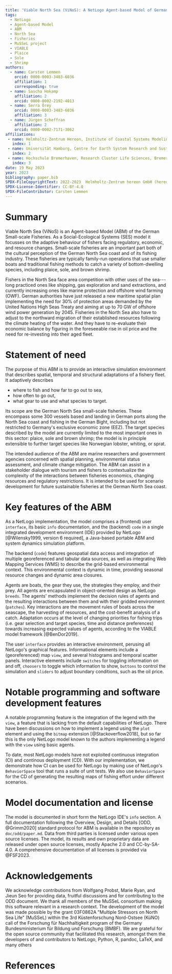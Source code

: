 ```yaml
---
title: 'Viable North Sea (ViNoS): A NetLogo Agent-based Model of German Small-scale Fisheries'
tags:
  - NetLogo
  - Agent-based Model
  - ABM
  - North Sea
  - Fisheries
  - MuSSeL project
  - VIABLE
  - Plaice
  - Sole
  - Shrimp
authors:
  - name: Carsten Lemmen
    orcid: 0000-0003-3483-6036
    affiliation: 1
    corresponding: true
  - name: Sascha Hokamp
    affiliation: 2
    orcid: 0000-0002-2192-4013
  - name: Serra Örey
    orcid: 0000-0003-3483-6036
    affiliation: 3
  - name: Jürgen Scheffran
    affiliation: 2
    orcid: 0000-0002-7171-3062
affiliations:
 - name: Helmholtz-Zentrum Hereon, Institute of Coastal Systems Modeling and Analysis, Germany, carsten.lemmen@hereon.de
   index: 1
 - name: Universität Hamburg, Centre for Earth System Research and Sustainability (CEN), Germany
   index: 2
 - name: Hochschule Bremerhaven, Research Cluster Life Sciences, Bremerhaven, Germany
   index: 3
date: 19 May 2023
year: 2023
bibliography: paper.bib
SPDX-FileCopyrightText: 2022-2023  Helmholtz-Zentrum hereon GmbH (hereon)
SPDX-License-Identifier: CC-BY-4.0
SPDX-FileContributor: Carsten Lemmen
---
```


# Summary

Viable North Sea (ViNoS) is an Agent-based Model (ABM) of the German Small-scale Fisheries.  As a Social-Ecological Systems (SES) model it focusses on the adaptive behaviour of fishers facing regulatory, economic, and resource changes. Small-scale fisheries are an important part both of the cultural perception of the German North Sea coast and of its fishing industry. These fisheries are typically family-run operations that use smaller boats and traditional fishing methods to catch a variety of bottom-dwelling species, including plaice, sole, and brown shrimp.

Fishers in the North Sea face area competition with other uses of the sea---long practiced ones like shipping, gas exploration and sand extractions, and currently increasing ones like marine protection and offshore wind farming (OWF).  German authorities have just released a new maritime spatial plan implementing the need for 30% of protection areas demanded by the United Nations High Seas Treaty and aiming at up to 70 GW of offshore wind power generation by 2045.  Fisheries in the North Sea also have to adjust to the northward migration of their established resources following the climate heating of the water.  And they have to re-evaluate their economic balance by figuring in the foreseeable rise in oil price and the need for re-investing into their aged fleet.

# Statement of need

The purpose of this ABM is to provide an interactive simulation environment that describes spatial, temporal and structural adaptations of a fishery fleet.  It adaptively describes

* where to fish  and how far to go out to sea,
* how often to go out,
* what gear to use and what species to target.

Its scope are the German North Sea small-scale fisheries.  These encompass some 300 vessels based and landing in German ports along the North Sea coast and fishing in the German Bight, including but not restricted to Germany's exclusive economic zone (EEZ). The target species described by the model are currently limited to the most important ones in this sector: plaice, sole and brown shrimp; the model is in principle extensible to further target species like Norwegian lobster, whiting, or sprat.

The intended audience of the ABM are marine researchers and government agencies concerned with spatial planning, environmental status assessment, and climate change mitigation.  The ABM can assist in a stakeholder dialogue with tourism and fishers to contextualize the complexity of the interactions between fisheries economics, changing resources and regulatory restrictions.  It is intended to be used for scenario development for future sustainable fisheries at the German North Sea coast.

# Key features of the ABM

As a NetLogo implementation, the model comprises a (frontend) user `interface`, its basic `info` documentation, and the (backend) `code` in a single integrated development environment (IDE) provided by NetLogo [@Wilensky1999, version 6 required], a Java-based portable ABM and system dynamics simulation platform.

The backend (`code`) features geospatial data access and integration of multiple georeferenced and tabular data sources, as well as integrating Web Mapping Services (WMS) to describe the grid-based environmental context. This environmental context is dynamic in time, providing seasonal resource changes and dynamic area closures.

Agents are boats,  the gear they use, the strategies they employ, and their prey.  All agents are encapsulated in object-oriented design as NetLogo `breeds`.  The agents' methods implement the decision rules of agents and the resulting interactions between them and with their gridded environment (`patches`).  Key interactions are the movement rules of boats across the seascape, the harvesting of resources, and the cost-benefit analysis of a catch.  Adaptation occurs at the level of changing priorities for fishing trips (i.e. gear selection and target species, time and distance preferences) towards increasing expected values of agents, according to the VIABLE model framework [@BenDor2019].

The user `interface` provides an interactive environment, perusing all NetLogo's graphical features.  Informational elements include a (georeferenced) map `view`, and several histograms and temporal scatter panels.  Interactive elements include `switches` for toggling information on and off, `choosers` to toggle which information to show, `buttons` to control the simulation and `sliders` to adjust boundary conditions, such as the oil price.

# Notable programming and software development features

A notable programming feature is the integration of the legend with the `view`, a feature that is lacking from the default capabilities of NetLogo.  There have been discussions on how to implement a legend using the `plot` element and using the `bitmap` extension [@Stackoverflow2018], but so far this is the only NetLogo model known to the authors implementing a legend with the `view` using basic agents.

To date, most NetLogo models have not exploited continuous integration (CI) and continous deployment (CD).  With our implementation, we demonstrate how CI can be used for NetLogo by making use of NetLogo's `BehaviorSpace` tool that runs a suite of unit tests.  We also use  `BehaviorSpace` for the CD of generating the resulting maps of fishing effort under different scenarios.

# Model documentation and license

The model is documented in short form the NetLogo IDE's `info` section. A full documentation following the Overview, Design, and Details [ODD, @Grimm2020] standard protocol for ABM is available in the repository as `doc/odd/paper.md`. Data from third parties is licensed under various open source licenses.  The model, its results and own proprietary data are released under open source licenses, mostly Apache 2.0 and CC-by-SA-4.0.  A comprehensive documentation of all licenses is provided via @FSF2023.

<!-- @todo Refer to the published ODD version (once this is published) -->

# Acknowledgements

We acknowledge contributions from Wolfgang Probst, Marie Ryan, and Jieun Seo for providing data, fruitful discussions and for contributing to the ODD document. We thank all members of the MuSSeL consortium making this software relevant in a research context.  The development of the model was made possible by the grant 03F0862A "Multiple Stressors on North Sea Life" (MuSSeL) within the 3rd Küstenforschung Nord-Ostsee (KüNO) call of the Forschung für Nachhaltigkeit program of the Germany Bundesministerium für Bildung und Forschung (BMBF).  We are grateful for the open source community that facilitated this research, amongst them the developers of and contributors to NetLogo, Python, R, pandoc, LaTeX, and many others

# References
